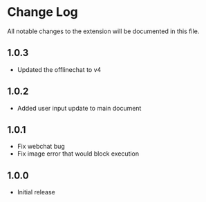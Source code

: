 # Change Log
All notable changes to the extension will be documented in this file.

## 1.0.3
- Updated the offlinechat to v4

## 1.0.2
- Added user input update to main document

## 1.0.1
- Fix webchat bug
- Fix image error that would block execution

## 1.0.0
- Initial release
